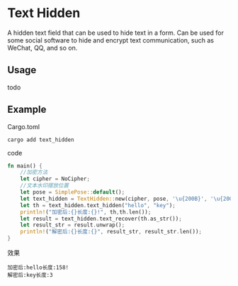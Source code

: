 # Text Hidden

A hidden text field that can be used to hide text in a form.
Can be used for some social software to hide and encrypt text communication, such as WeChat, QQ, and so on.

## Usage
todo

## Example
Cargo.toml
```shell
cargo add text_hidden
```
code
```rust
fn main() {
    //加密方法
    let cipher = NoCipher;
    //文本水印摆放位置
    let pose = SimplePose::default();
    let text_hidden = TextHidden::new(cipher, pose, '\u{200B}', '\u{200C}');
    let th = text_hidden.text_hidden("hello", "key");
    println!("加密后:{}长度:{}!", th,th.len());
    let result = text_hidden.text_recover(th.as_str());
    let result_str = result.unwrap();
    println!("解密后:{}长度:{}", result_str, result_str.len());
}
```
效果
```text
加密后:hello​﻿‌﻿‌﻿​﻿‌﻿​﻿‌﻿‌﻿‍﻿​﻿‌﻿‌﻿​﻿​﻿‌﻿​﻿‌﻿‍﻿​﻿‌﻿‌﻿‌﻿‌﻿​﻿​﻿‌长度:158!
解密后:key长度:3

```